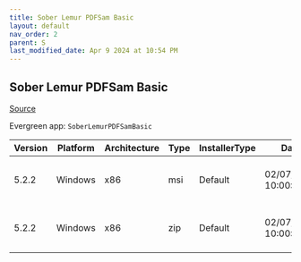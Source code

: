 ```yaml
---
title: Sober Lemur PDFSam Basic
layout: default
nav_order: 2
parent: S
last_modified_date: Apr 9 2024 at 10:54 PM
---
```


## Sober Lemur PDFSam Basic

[Source](https://pdfsam.org/pdfsam-basic/)

Evergreen app: `SoberLemurPDFSamBasic`

| Version | Platform | Architecture | Type | InstallerType | Date                | Size     | URI                                                                                                                                                                          |
| ------- | -------- | ------------ | ---- | ------------- | ------------------- | -------- | ---------------------------------------------------------------------------------------------------------------------------------------------------------------------------- |
| 5.2.2   | Windows  | x86          | msi  | Default       | 02/07/2024 10:00:54 | 84774912 | [https://github.com/torakiki/pdfsam/releases/download/v5.2.2/pdfsam-5.2.2.msi](https://github.com/torakiki/pdfsam/releases/download/v5.2.2/pdfsam-5.2.2.msi)                 |
| 5.2.2   | Windows  | x86          | zip  | Default       | 02/07/2024 10:00:54 | 83258581 | [https://github.com/torakiki/pdfsam/releases/download/v5.2.2/pdfsam-5.2.2-windows.zip](https://github.com/torakiki/pdfsam/releases/download/v5.2.2/pdfsam-5.2.2-windows.zip) |
